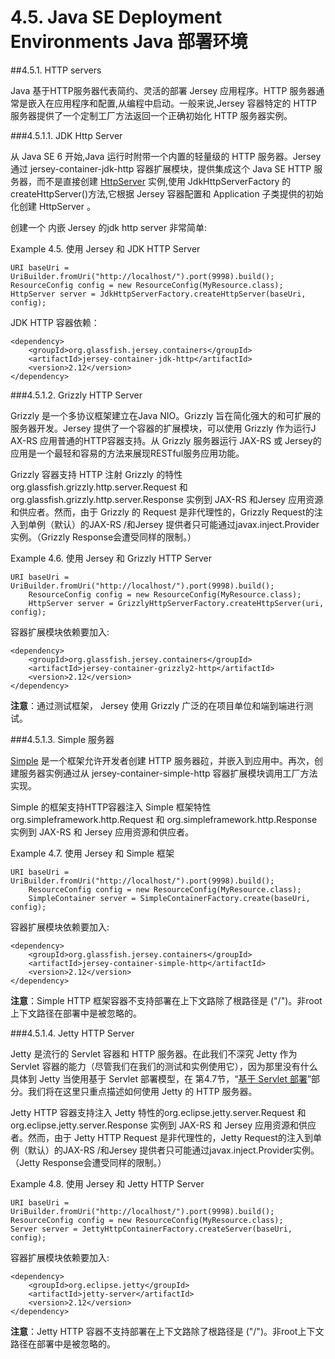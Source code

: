 4.5. Java SE Deployment Environments Java 部署环境
========================

##4.5.1. HTTP servers

Java 基于HTTP服务器代表简约、灵活的部署 Jersey 应用程序。HTTP 服务器通常是嵌入在应用程序和配置,从编程中启动。一般来说,Jersey 容器特定的 HTTP 服务器提供了一个定制工厂方法返回一个正确初始化 HTTP 服务器实例。

###4.5.1.1. JDK Http Server

从 Java SE 6 开始,Java 运行时附带一个内置的轻量级的 HTTP 服务器。Jersey 通过  jersey-container-jdk-http 容器扩展模块，提供集成这个 Java SE HTTP 服务器，而不是直接创建 [HttpServer](http://docs.oracle.com/javase/6/docs/jre/api/net/httpserver/spec/com/sun/net/httpserver/HttpServer.html) 实例,使用 JdkHttpServerFactory 的 createHttpServer()方法,它根据 Jersey 容器配置和 Application 子类提供的初始化创建 HttpServer 。

创建一个 内嵌 Jersey 的jdk http server 非常简单:

Example 4.5. 使用 Jersey 和 JDK HTTP Server

	URI baseUri = UriBuilder.fromUri("http://localhost/").port(9998).build();
	ResourceConfig config = new ResourceConfig(MyResource.class);
	HttpServer server = JdkHttpServerFactory.createHttpServer(baseUri, config);

JDK HTTP 容器依赖：

	<dependency>
	    <groupId>org.glassfish.jersey.containers</groupId>
	    <artifactId>jersey-container-jdk-http</artifactId>
	    <version>2.12</version>
	</dependency>

###4.5.1.2. Grizzly HTTP Server

Grizzly 是一个多协议框架建立在Java NIO。Grizzly 旨在简化强大的和可扩展的服务器开发。Jersey 提供了一个容器的扩展模块，可以使用 Grizzly 作为运行J AX-RS 应用普通的HTTP容器支持。从 Grizzly 服务器运行 JAX-RS 或 Jersey的应用是一个最轻和容易的方法来展现RESTful服务应用功能。

Grizzly 容器支持 HTTP 注射 Grizzly 的特性 org.glassfish.grizzly.http.server.Request 和org.glassfish.grizzly.http.server.Response 实例到 JAX-RS 和Jersey 应用资源和供应者。然而，由于 Grizzly 的 Request 是非代理性的，Grizzly Request的注入到单例（默认）的JAX-RS /和Jersey 提供者只可能通过javax.inject.Provider实例。（Grizzly Response会遭受同样的限制。）

Example 4.6. 使用 Jersey 和 Grizzly HTTP Server

	URI baseUri = UriBuilder.fromUri("http://localhost/").port(9998).build();
	    ResourceConfig config = new ResourceConfig(MyResource.class);
	    HttpServer server = GrizzlyHttpServerFactory.createHttpServer(uri, config);

容器扩展模块依赖要加入:

	<dependency>
	    <groupId>org.glassfish.jersey.containers</groupId>
	    <artifactId>jersey-container-grizzly2-http</artifactId>
	    <version>2.12</version>
	</dependency>

**注意**：通过测试框架， Jersey 使用 Grizzly 广泛的在项目单位和端到端进行测试。

###4.5.1.3. Simple 服务器

[Simple](http://www.simpleframework.org/) 是一个框架允许开发者创建 HTTP 服务器砬，并嵌入到应用中。再次，创建服务器实例通过从  jersey-container-simple-http 容器扩展模块调用工厂方法实现。

Simple 的框架支持HTTP容器注入 Simple 框架特性 org.simpleframework.http.Request 和 org.simpleframework.http.Response 实例到 JAX-RS 和 Jersey 应用资源和供应者。

Example 4.7. 使用 Jersey 和 Simple 框架

	URI baseUri = UriBuilder.fromUri("http://localhost/").port(9998).build();
	    ResourceConfig config = new ResourceConfig(MyResource.class);
	    SimpleContainer server = SimpleContainerFactory.create(baseUri, config);

容器扩展模块依赖要加入:
 
	<dependency>
	    <groupId>org.glassfish.jersey.containers</groupId>
	    <artifactId>jersey-container-simple-http</artifactId>
	    <version>2.12</version>
	</dependency>

**注意**：Simple HTTP 框架容器不支持部署在上下文路除了根路径是 ("/")。非root上下文路径在部署中是被忽略的。

###4.5.1.4. Jetty HTTP Server

Jetty 是流行的 Servlet 容器和 HTTP 服务器。在此我们不深究 Jetty 作为 Servlet 容器的能力（尽管我们在我们的测试和实例使用它），因为那里没有什么具体到 Jetty 当使用基于 Servlet 部署模型，在 第4.7节，“[基于 Servlet 部署](https://jersey.java.net/documentation/latest/deployment.html#deployment.servlet)”部分。我们将在这里只重点描述如何使用 Jetty 的 HTTP 服务器。

Jetty HTTP 容器支持注入 Jetty 特性的org.eclipse.jetty.server.Request 和 org.eclipse.jetty.server.Response 实例到 JAX-RS 和 Jersey 应用资源和供应者。然而，由于 Jetty HTTP Request 是非代理性的，Jetty Request的注入到单例（默认）的JAX-RS /和Jersey 提供者只可能通过javax.inject.Provider实例。（Jetty Response会遭受同样的限制。）

Example 4.8. 使用 Jersey 和 Jetty HTTP Server


	URI baseUri = UriBuilder.fromUri("http://localhost/").port(9998).build();
	ResourceConfig config = new ResourceConfig(MyResource.class);
	Server server = JettyHttpContainerFactory.createServer(baseUri, config);

容器扩展模块依赖要加入:

	<dependency>
	    <groupId>org.eclipse.jetty</groupId>
	    <artifactId>jetty-server</artifactId>
	    <version>2.12</version>
	</dependency>

**注意**：Jetty HTTP 容器不支持部署在上下文路除了根路径是 ("/")。非root上下文路径在部署中是被忽略的。
